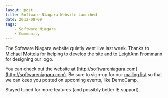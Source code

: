 ```yaml
---
layout: post
title: Software Niagara Website Launched
date: 2012-08-09
tags:
    - Software Niagara
    - Community
---
```


The Software Niagara website quietly went live last week. Thanks to [Michael Mottola](http://michaelencode.com/) for helping to develop the site and to [LeighAnn Frommann](http://www.leighannfrommann.com/) for designing our logo.

You can check out the website at [http://softwareniagara.com](http://softwareniagara.com). Be sure to sign-up for our [mailing list](http://www.softwareniagara.com/newsletter/new) so that we can keep you posted on upcoming events, like DemoCamp.

Stayed tuned for more features (and possibly better IE support).

